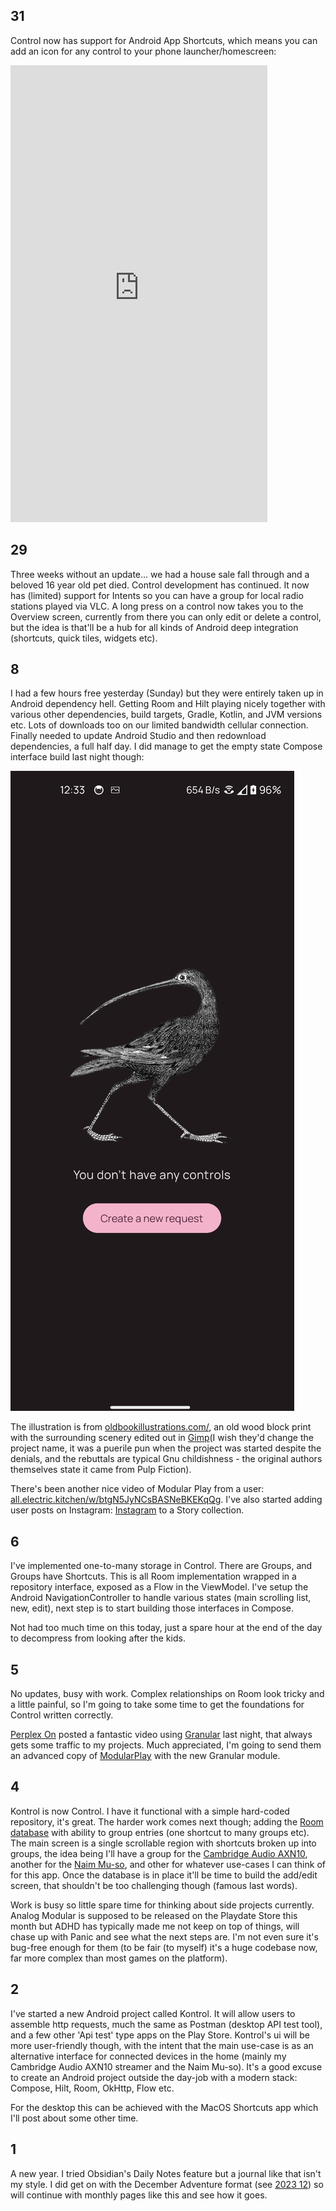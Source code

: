 ## 31

Control now has support for Android App Shortcuts, which means you can add an icon for any control to your phone launcher/homescreen: 

<iframe width="411" height="731" src="https://www.youtube.com/embed/KjcxTEW8sps" title="Control: app shortcut integration" frameborder="0" allow="accelerometer; autoplay; clipboard-write; encrypted-media; gyroscope; picture-in-picture; web-share" allowfullscreen></iframe>

## 29

Three weeks without an update... we had a house sale fall through and a beloved 16 year old pet died. Control development has continued. It now has (limited) support for Intents so you can have a group for local radio stations played via VLC. A long press on a control now takes you to the Overview screen, currently from there you can only edit or delete a control, but the idea is that'll be a hub for all kinds of Android deep integration (shortcuts, quick tiles, widgets etc).

## 8 

I had a few hours free yesterday (Sunday) but they were entirely taken up in Android dependency hell. Getting Room and Hilt playing nicely together with various other dependencies, build targets, Gradle, Kotlin, and JVM versions etc. Lots of downloads too on our limited bandwidth cellular connection. Finally needed to update Android Studio and then redownload dependencies, a full half day. I did manage to get the empty state Compose interface build last night though:

![Screenshot 2024-01-08 at 12.34.00](images/Screenshot%202024-01-08%20at%2012.34.00.png)

The illustration is from [oldbookillustrations.com/](https://www.oldbookillustrations.com/), an old wood block print with the surrounding scenery edited out in [Gimp](https://www.gimp.org/)(I wish they'd change the project name, it was a puerile pun when the project was started despite the denials, and the rebuttals are typical Gnu childishness - the original authors themselves state it came from Pulp Fiction). 

There's been another nice video of Modular Play from a user: [all.electric.kitchen/w/btgN5JyNCsBASNeBKEKqQg](https://all.electric.kitchen/w/btgN5JyNCsBASNeBKEKqQg). I've also started adding user posts on Instagram: [Instagram](https://www.instagram.com/s/aGlnaGxpZ2h0OjE3OTIyNjYzNDQ5NzUwODIy?story_media_id=3157768810576248506_8572576195&igsh=OHQ0NHcxZHhtaWhz) to a Story collection.
## 6

I've implemented one-to-many storage in Control. There are Groups, and Groups have Shortcuts. This is all Room implementation wrapped in a repository interface, exposed as a Flow in the ViewModel.  I've setup the Android NavigationController to handle various states (main scrolling list, new, edit), next step is to start building those interfaces in Compose.

Not had too much time on this today, just a spare hour at the end of the day to decompress from looking after the kids.

## 5

No updates, busy with work. Complex relationships on Room look tricky and a little painful, so I'm going to take some time to get the foundations for Control written correctly. 

[Perplex On](https://www.instagram.com/perplex_on/) posted a fantastic video using [Granular](../playdate/Granular.md) last night, that always gets some traffic to my projects. Much appreciated, I'm going to send them an advanced copy of [ModularPlay](../playdate/ModularPlay.md) with the new Granular module.

## 4

Kontrol is now Control. I have it functional with a simple hard-coded repository, it's great. The harder work comes next though; adding the [Room database](https://developer.android.com/training/data-storage/room) with ability to group entries (one shortcut to many groups etc). The main screen is a single scrollable region with shortcuts broken up into groups, the idea being I'll have a group for the [Cambridge Audio AXN10](https://www.cambridgeaudio.com/gbr/en/products/hi-fi/ax/axn10), another for the [Naim Mu-so](https://www.naimaudio.com/mu-so), and other for whatever use-cases I can think of for this app. Once the database is in place it'll be time to build the add/edit screen, that shouldn't be too challenging though (famous last words). 

Work is busy so little spare time for thinking about side projects currently. Analog Modular is supposed to be released on the Playdate Store this month but ADHD has typically made me not keep on top of things, will chase up with Panic and see what the next steps are. I'm not even sure it's bug-free enough for them (to be fair (to myself) it's a huge codebase now, far more complex than most games on the platform). 

## 2

I've started a new Android project called Kontrol. It will allow users to assemble http requests, much the same as Postman (desktop API test tool), and a few other 'Api test' type apps on the Play Store. Kontrol's ui will be more user-friendly though, with the intent that the main use-case is as an alternative interface for connected devices in the home (mainly my Cambridge Audio AXN10 streamer and the Naim Mu-so). It's a good excuse to create an Android project outside the day-job with a modern stack: Compose, Hilt, Room, OkHttp, Flow etc.

For the desktop this can be achieved with the MacOS Shortcuts app which I'll post about some other time.

## 1

A new year. I tried Obsidian's Daily Notes feature but a journal like that isn't my style. I did get on with the December Adventure format (see [2023 12](2023%2012.md)) so will continue with monthly pages like this and see how it goes.